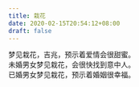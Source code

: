 ```yaml
---
title: 栽花
date: 2020-02-15T20:54:12+08:00
draft: false
---
```


梦见栽花，吉兆，预示着爱情会很甜蜜。<br>
未婚男女梦见栽花，会很快找到意中人。<br>
已婚男女梦见栽花，预示着婚姻很幸福。<br>
